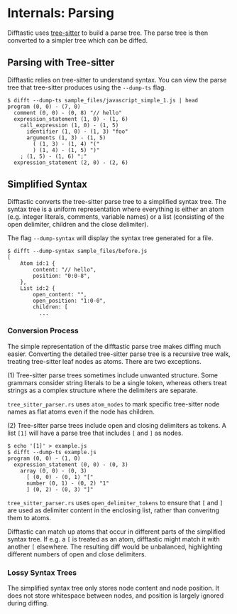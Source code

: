 # Internals: Parsing

Difftastic uses
[tree-sitter](https://tree-sitter.github.io/tree-sitter/) to build a
parse tree. The parse tree is then converted to a simpler tree which
can be diffed.

## Parsing with Tree-sitter

Difftastic relies on tree-sitter to understand syntax. You can view
the parse tree that tree-sitter produces using the `--dump-ts`
flag.

```
$ difft --dump-ts sample_files/javascript_simple_1.js | head
program (0, 0) - (7, 0)
  comment (0, 0) - (0, 8) "// hello"
  expression_statement (1, 0) - (1, 6)
    call_expression (1, 0) - (1, 5)
      identifier (1, 0) - (1, 3) "foo"
      arguments (1, 3) - (1, 5)
        ( (1, 3) - (1, 4) "("
        ) (1, 4) - (1, 5) ")"
    ; (1, 5) - (1, 6) ";"
  expression_statement (2, 0) - (2, 6)
```

## Simplified Syntax

Difftastic converts the tree-sitter parse tree to a simplified syntax
tree. The syntax tree is a uniform representation where everything is
either an atom (e.g. integer literals, comments, variable names) or a
list (consisting of the open delimiter, children and the close
delimiter).

The flag `--dump-syntax` will display the syntax tree generated for a
file.

```
$ difft --dump-syntax sample_files/before.js
[
    Atom id:1 {
        content: "// hello",
        position: "0:0-8",
    },
    List id:2 {
        open_content: "",
        open_position: "1:0-0",
        children: [
          ...
```

### Conversion Process

The simple representation of the difftastic parse tree makes diffing
much easier. Converting the detailed tree-sitter parse tree is a
recursive tree walk, treating tree-sitter leaf nodes as atoms. There
are two exceptions.

(1) Tree-sitter parse trees sometimes include unwanted structure. Some
grammars consider string literals to be a single token, whereas others
treat strings as a complex structure where the delimiters are
separate.

`tree_sitter_parser.rs` uses `atom_nodes` to mark specific tree-sitter
node names as flat atoms even if the node has children.

(2) Tree-sitter parse trees include open and closing delimiters as
tokens. A list `[1]` will have a parse tree that includes `[` and `]`
as nodes.

```
$ echo '[1]' > example.js
$ difft --dump-ts example.js
program (0, 0) - (1, 0)
  expression_statement (0, 0) - (0, 3)
    array (0, 0) - (0, 3)
      [ (0, 0) - (0, 1) "["
      number (0, 1) - (0, 2) "1"
      ] (0, 2) - (0, 3) "]"
```

`tree_sitter_parser.rs` uses `open_delimiter_tokens` to ensure that
`[` and `]` are used as delimiter content in the enclosing list,
rather than converitng them to atoms.

Difftastic can match up atoms that occur in different parts of the
simplified syntax tree. If e.g. a `[` is treated as an atom,
difftastic might match it with another `[` elsewhere. The resulting
diff would be unbalanced, highlighting different numbers of open and
close delimiters.

### Lossy Syntax Trees

The simplified syntax tree only stores node content and node
position. It does not store whitespace between nodes, and position is
largely ignored during diffing.
